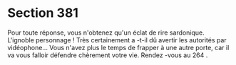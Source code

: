 # Section 381

Pour toute réponse, vous n'obtenez qu'un éclat de rire
sardonique. L'ignoble personnage ! Très certainement a -t-il dû
avertir les autorités par vidéophone... Vous n'avez plus le temps
de frapper à une autre porte, car il va vous falloir défendre
chèrement votre vie. Rendez -vous au 264 .